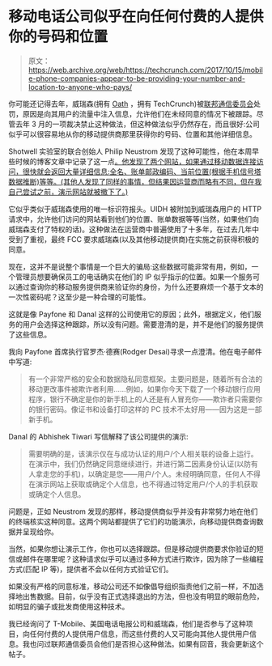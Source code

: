 # 移动电话公司似乎在向任何付费的人提供你的号码和位置

> 原文：<https://web.archive.org/web/https://techcrunch.com/2017/10/15/mobile-phone-companies-appear-to-be-providing-your-number-and-location-to-anyone-who-pays/>

你可能还记得去年，威瑞森(拥有 [Oath](https://web.archive.org/web/20230106155351/https://techcrunch.com/2017/04/03/pros-and-cons-of-oath-a-verizon-company/) ，拥有 TechCrunch)被[联邦通信委员会](https://web.archive.org/web/20230106155351/https://www.eff.org/deeplinks/2016/03/victory-verizon-will-stop-tagging-customers-tracking-without-consent)处罚，原因是向其用户的流量中注入信息，允许他们在未经同意的情况下被跟踪。尽管去年 3 月的一项裁决禁止这种做法，但这种做法似乎仍然存在，而且很好:公司似乎可以很容易地从你的移动提供商那里获得你的号码、位置和其他详细信息。

Shotwell 实验室的联合创始人 Philip Neustrom 发现了这种可能性，他在本周早些时候的博客文章中记录了这一点[。他发现了两个网站，如果通过移动数据连接访问，很快就会返回大量详细信息:全名、账单邮政编码、当前位置(根据手机信号塔数据推断)等等。(其他人发现了同样的事情，但结果因运营商而略有不同，但在我自己尝试之前，演示网站就被撤下了。)](https://web.archive.org/web/20230106155351/https://medium.com/@philipn/want-to-see-something-crazy-open-this-link-on-your-phone-with-wifi-turned-off-9e0adb00d024)

它似乎类似于威瑞森使用的唯一标识符报头。UIDH 被附加到威瑞森用户的 HTTP 请求中，允许他们访问的网站看到他们的位置、账单数据等等(当然，如果他们向威瑞森支付了特权的话)。这种做法在运营商中普遍使用了十多年，在过去几年中受到了重视，最终 FCC 要求威瑞森(以及其他移动提供商)在实施之前获得积极的同意。

现在，这并不是说整个事情是一个巨大的骗局:这些数据可能非常有用，例如，一个管理员想要确保员工的电话确实在他们的 IP 似乎指示的位置。如果一个服务可以通过查询你的移动服务提供商来验证你的身份，为什么还要麻烦一个基于文本的一次性密码呢？这至少是一种合理的可能性。

这就是像 Payfone 和 Danal 这样的公司使用它的原因；此外，根据定义，他们服务的用户会选择这种跟踪，所以没有问题。需要澄清的是，并不是他们的服务提供了这些信息。

我向 Payfone 首席执行官罗杰·德赛(Rodger Desai)寻求一点澄清。他在电子邮件中写道:

> 有一个非常严格的安全和数据隐私同意框架。主要问题是，随着所有合法的移动更改事件被欺诈者利用……例如，如果你今天下载了一个移动银行应用程序，银行不确定是你的新手机上的人还是有人冒充你——欺诈者只需要你的银行密码。像证书和设备打印这样的 PC 技术不太好用——因为这是一部新手机。

Danal 的 Abhishek Tiwari 写信解释了该公司提供的演示:

> 需要明确的是，该演示仅在与成功认证的用户/个人相关联的设备上运行。在演示中，我们仍然确定同意继续进行，并进行第二因素身份认证(以防有人拿走您的手机)，以确定是您——用户/个人。未经明确同意，任何人不得在演示网站上获取或确定个人信息，也不得通过特定用户/个人的手机获取或确定个人信息。

问题是，正如 Neustrom 发现的那样，移动提供商似乎并没有非常努力地在他们的终端核实这种同意。这两个网站都提供了它们的功能演示，向移动提供商查询数据并呈现给你。

当然，如果你想让演示工作，你也可以选择跟踪。但是移动提供商要求你验证的短信或邮件在哪里呢？这种请求似乎可以通过多种方式进行欺诈，因为除了一些编程方式(匹配 IP 等)，提供者不会以任何方式验证它们。

如果没有严格的同意标准，移动公司还不如像倡导组织指责他们之前一样，不加选择地出售数据。目前，似乎没有正式选择退出的方法，但也没有明显的眼前危险，如明显的骗子或批发商使用这种技术。

我已经询问了 T-Mobile、美国电话电报公司和威瑞森，他们是否参与了这种项目，向任何付费的人提供用户信息，而这些付费的人又可能向其他人提供用户信息。我也问过联邦通信委员会他们是否担心这种做法。如果有回音，我会更新这个帖子。